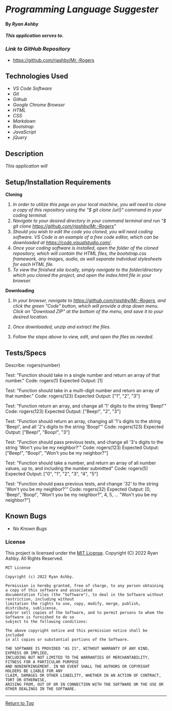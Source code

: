
# _Programming Language Suggester_ 

#### By _**Ryan Ashby**_ 

#### _This application serves to._ 

### _Link to GitHub Repository_

* https://github.com/rjashby/Mr.-Rogers

## Technologies Used 

* _VS Code Software_
* _Git_
* _Github_
* _Google Chrome Browser_
* _HTML_
* _CSS_ 
* _Markdown_ 
* _Bootstrap_
* _JavaScript_
* _jQuery_


## Description 

_This application will_

## Setup/Installation Requirements 

**Cloning**

1) _In order to utilize this page on your local machine, you will need to clone a copy of this repository using the "$ git clone {url}" command in your coding terminal._
2) _Navigate to your desired directory in your command terminal and run "$ git clone https://github.com/rjashby/Mr.-Rogers"_
3) _Should you wish to edit the code you cloned, you will need coding software. VS Code is an example of a free code editor, which can be downloaded at https://code.visualstudio.com/_.
4) _Once your coding software is installed, open the folder of the cloned repository, which will contain the HTML files, the bootstrap.css framework, any images, audio, as well separate individual stylesheets for each HTML file._
5) _To view the finished site locally, simply navigate to the folder/directory which you cloned the project, and open the index.html file in your browser._

**Downloading**

1) _In your browser, navigate to https://github.com/rjashby/Mr.-Rogers, and click the green "Code" button, which will provide a drop down menu. Click on "Download ZIP" at the bottom of the menu, and save it to your desired location._

2) _Once downloaded, unzip and extract the files._

3) _Follow the steps above to view, edit, and open the files as needed._

## Tests/Specs

Describe: rogers(number)

Test: "Function should take in a single number and return an array of that number."
Code: rogers(1)
Expected Output: [1]

Test: "Function should take in a multi-digit number and return an array of that number."
Code: rogers(123)
Expected Output: ["1", "2", "3"]

Test: "Function return an array, and change all '1' digits to the string 'Beep!'"
Code: rogers(123)
Expected Output: ["Beep!", "2", "3"]

Test: "Function should return an array, changing all '1's digits to the string 'Beep!', and all '2's digits to the string 'Boop!'"
Code: rogers(123)
Expected Output: ["Beep!", "Boop!", "3"]

Test: "Function should pass previous tests, and change all '3's digits to the string 'Won't you be my neighbor?'"
Code: rogers(123)
Expected Output: ["Beep!", "Boop!", "Won't you be my neighbor?"]

Test: "Function should take a number, and return an array of all number values, up to, and including the number submitted"
Code: rogers(5)
Expected Output: ["0", "1", "2", "3", "4", "5"]

Test: "Function should pass previous tests, and change '32' to the string 'Won't you be my neighbor?'"
Code: rogers(32)
Expected Output: [0, 'Beep!', 'Boop!', "Won't you be my neighbor?", 4, 5, ... "Won't you be my neighbor?"]

## Known Bugs 

* _No Known Bugs_  

### License

This project is licensed under the [MIT License](https://opensource.org/licenses/MIT). Copyright (C) 2022 Ryan Ashby. All Rights Reserved.

```
MIT License

Copyright (c) 2022 Ryan Ashby.

Permission is hereby granted, free of charge, to any person obtaining a copy of this software and associated 
documentation files (the "Software"), to deal in the Software without restriction, including without 
limitation the rights to use, copy, modify, merge, publish, distribute, sublicense, 
and/or sell copies of the Software, and to permit persons to whom the Software is furnished to do so 
subject to the following conditions:

The above copyright notice and this permission notice shall be included 
in all copies or substantial portions of the Software.

THE SOFTWARE IS PROVIDED "AS IS", WITHOUT WARRANTY OF ANY KIND, EXPRESS OR IMPLIED, 
INCLUDING BUT NOT LIMITED TO THE WARRANTIES OF MERCHANTABILITY, FITNESS FOR A PARTICULAR PURPOSE 
AND NONINFRINGEMENT. IN NO EVENT SHALL THE AUTHORS OR COPYRIGHT HOLDERS BE LIABLE FOR ANY 
CLAIM, DAMAGES OR OTHER LIABILITY, WHETHER IN AN ACTION OF CONTRACT, TORT OR OTHERWISE, 
ARISING FROM, OUT OF OR IN CONNECTION WITH THE SOFTWARE OR THE USE OR OTHER DEALINGS IN THE SOFTWARE.
```

------------------------------

<a href="#">Return to Top</a>